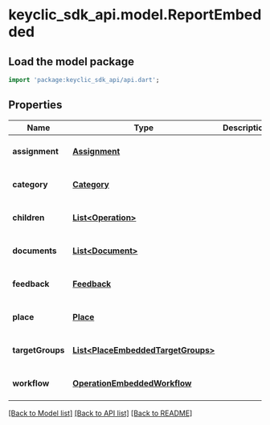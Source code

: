 # keyclic_sdk_api.model.ReportEmbedded

## Load the model package
```dart
import 'package:keyclic_sdk_api/api.dart';
```

## Properties
Name | Type | Description | Notes
------------ | ------------- | ------------- | -------------
**assignment** | [**Assignment**](Assignment.md) |  | [optional] [default to null]
**category** | [**Category**](Category.md) |  | [optional] [default to null]
**children** | [**List&lt;Operation&gt;**](Operation.md) |  | [optional] [default to []]
**documents** | [**List&lt;Document&gt;**](Document.md) |  | [optional] [default to []]
**feedback** | [**Feedback**](Feedback.md) |  | [optional] [default to null]
**place** | [**Place**](Place.md) |  | [optional] [default to null]
**targetGroups** | [**List&lt;PlaceEmbeddedTargetGroups&gt;**](PlaceEmbeddedTargetGroups.md) |  | [optional] [default to []]
**workflow** | [**OperationEmbeddedWorkflow**](OperationEmbeddedWorkflow.md) |  | [optional] [default to null]

[[Back to Model list]](../README.md#documentation-for-models) [[Back to API list]](../README.md#documentation-for-api-endpoints) [[Back to README]](../README.md)


